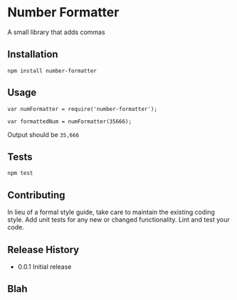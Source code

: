 Number Formatter
=========

A small library that adds commas

## Installation

  `npm install number-formatter`

## Usage

    var numFormatter = require('number-formatter');

    var formattedNum = numFormatter(35666);
  
  
  Output should be `35,666`


## Tests

  `npm test`

## Contributing

In lieu of a formal style guide, take care to maintain the existing coding style.
Add unit tests for any new or changed functionality. Lint and test your code.

## Release History

* 0.0.1 Initial release

## Blah